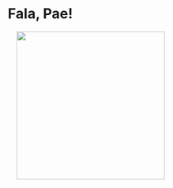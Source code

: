 <h1 align="center">Fala, Pae!</h1>
<img src="https://media1.tenor.com/images/b64fca5dfb9f292c27231e2f05225a0f/tenor.gif?itemid=11362228" height="300px" align="right">

